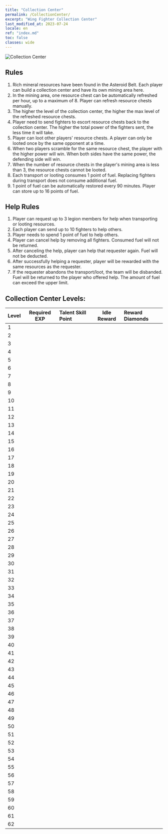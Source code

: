 ```yaml
---
title: "Collection Center"
permalink: /CollectionCenter/
excerpt: "Wing Fighter Collection Center"
last_modified_at: 2023-07-24
locale: en
ref: "index.md"
toc: false
classes: wide
---
```



  ![Collection Center](/images/bh_img6.png)

## Rules

  1. Rich mineral resources have been found in the Asteroid Belt. Each player can build a collection center and have its own mining area here.<br/>
  2. In the mining area, one resource chest can be automatically refreshed per hour, up to a maximum of 8. Player can refresh resource chests manually. <br/>
  3. The higher the level of the collection center, the higher the max level of the refreshed resource chests.<br/>
  4. Player need to send fighters to escort resource chests back to the collection center. The higher the total power of the fighters sent, the less time it will take.<br/>
  5. Player can loot other players' resource chests. A player can only be looted once by the same opponent at a time.<br/>
  6. When two players scramble for the same resource chest, the player with the higher power will win. When both sides have the same power, the defending side will win.<br/>
  7. When the number of resource chests in the player's mining area is less than 3, the resource chests cannot be looted.<br/>
  8. Each transport or looting consumes 1 point of fuel. Replacing fighters during transport does not consume additional fuel.<br/>
  9. 1 point of fuel can be automatically restored every 90 minutes. Player can store up to 16 points of fuel.

## Help Rules

  1. Player can request up to 3 legion members for help when transporting or looting resources. <br/>
  2. Each player can send up to 10 fighters to help others. <br/>
  3. Player needs to spend 1 point of fuel to help others. <br/>
  4. Player can cancel help by removing all fighters. Consumed fuel will not be returned. <br/>
  5. After canceling the help, player can help that requester again. Fuel will not be deducted. <br/>
  6. After successfully helping a requester, player will be rewarded with the same resources as the requester. <br/>
  7. If the requester abandons the transport/loot, the team will be disbanded. Fuel will be returned to the player who offered help. The amount of fuel can exceed the upper limit.


## Collection Center Levels:

  |  Level | Required EXP | Talent Skill Point | Idle Reward | Reward Diamonds |
  |:-------|:------------:|:-------------------|:-----------:|:----------------|
  | 1 |
  | 2 |
  | 3 |
  | 4 |
  | 5 |
  | 6 |
  | 7 |
  | 8 |
  | 9 |
  | 10 |
  | 11 |
  | 12 |
  | 13 |
  | 14 |
  | 15 |
  | 16 |
  | 17 |
  | 18 |
  | 19 |
  | 20 |
  | 21 |
  | 22 |
  | 23 |
  | 24 |
  | 25 |
  | 26 |
  | 27 |
  | 28 |
  | 29 |
  | 30 |
  | 31 |
  | 32 |
  | 33 |
  | 34 |
  | 35 |
  | 36 |
  | 37 |
  | 38 |
  | 39 |
  | 40 |
  | 41 |
  | 42 |
  | 43 |
  | 44 |
  | 45 |
  | 46 |
  | 47 |
  | 48 |
  | 49 |
  | 50 |
  | 51 |
  | 52 |
  | 53 |
  | 54 |
  | 55 |
  | 56 |
  | 57 |
  | 58 |
  | 59 |
  | 60 |
  | 61 |
  | 62 |
